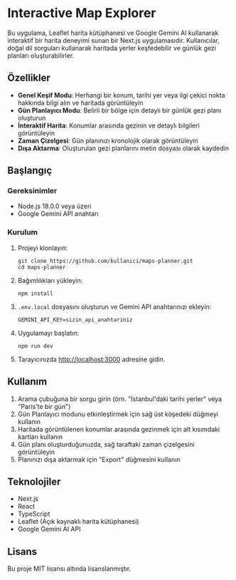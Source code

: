 # Interactive Map Explorer

Bu uygulama, Leaflet harita kütüphanesi ve Google Gemini AI kullanarak interaktif bir harita deneyimi sunan bir Next.js uygulamasıdır. Kullanıcılar, doğal dil sorguları kullanarak haritada yerler keşfedebilir ve günlük gezi planları oluşturabilirler.

## Özellikler

- **Genel Keşif Modu**: Herhangi bir konum, tarihi yer veya ilgi çekici nokta hakkında bilgi alın ve haritada görüntüleyin
- **Gün Planlayıcı Modu**: Belirli bir bölge için detaylı bir günlük gezi planı oluşturun
- **İnteraktif Harita**: Konumlar arasında gezinin ve detaylı bilgileri görüntüleyin
- **Zaman Çizelgesi**: Gün planınızı kronolojik olarak görüntüleyin
- **Dışa Aktarma**: Oluşturulan gezi planlarını metin dosyası olarak kaydedin

## Başlangıç

### Gereksinimler

- Node.js 18.0.0 veya üzeri
- Google Gemini API anahtarı

### Kurulum

1. Projeyi klonlayın:
   ```
   git clone https://github.com/kullanici/maps-planner.git
   cd maps-planner
   ```

2. Bağımlılıkları yükleyin:
   ```
   npm install
   ```

3. `.env.local` dosyasını oluşturun ve Gemini API anahtarınızı ekleyin:
   ```
   GEMINI_API_KEY=sizin_api_anahtariniz
   ```

4. Uygulamayı başlatın:
   ```
   npm run dev
   ```

5. Tarayıcınızda [http://localhost:3000](http://localhost:3000) adresine gidin.

## Kullanım

1. Arama çubuğuna bir sorgu girin (örn. "İstanbul'daki tarihi yerler" veya "Paris'te bir gün")
2. Gün Planlayıcı modunu etkinleştirmek için sağ üst köşedeki düğmeyi kullanın
3. Haritada görüntülenen konumlar arasında gezinmek için alt kısımdaki kartları kullanın
4. Gün planı oluşturduğunuzda, sağ taraftaki zaman çizelgesini görüntüleyin
5. Planınızı dışa aktarmak için "Export" düğmesini kullanın

## Teknolojiler

- Next.js
- React
- TypeScript
- Leaflet (Açık kaynaklı harita kütüphanesi)
- Google Gemini AI API

## Lisans

Bu proje MIT lisansı altında lisanslanmıştır.